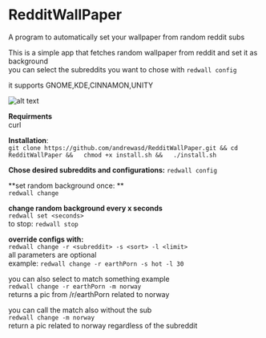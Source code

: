 # RedditWallPaper
A program to automatically set your wallpaper from random reddit subs

This is a simple app that fetches random wallpaper from reddit and set it as background  
you can select the subreddits you want to chose with `redwall config`

it supports GNOME,KDE,CINNAMON,UNITY  

![alt text](https://pbs.twimg.com/media/EAF9qbVXkAAo1io.jpg)


**Requirments**  
curl
 
**Installation**:  
`git clone https://github.com/andrewasd/RedditWallPaper.git &&
cd RedditWallPaper &&  
chmod +x install.sh &&  
./install.sh  
`

**Chose desired subreddits and configurations:**
`redwall config`

**set random background once: **  
`redwall change`

**change random background every x seconds**  
`redwall set <seconds>`  
    to stop: `redwall stop`  

**override configs with:**  
`redwall change -r <subreddit> -s <sort> -l <limit>`   
all parameters are optional  
example:  `redwall change -r earthPorn -s hot -l 30`  

you can also select to match something example   
`redwall change -r earthPorn -m norway`  
returns a pic from /r/earthPorn related to norway  

you can call the match also without the sub  
`redwall change -m norway`  
return a pic related to norway regardless of the subreddit  





